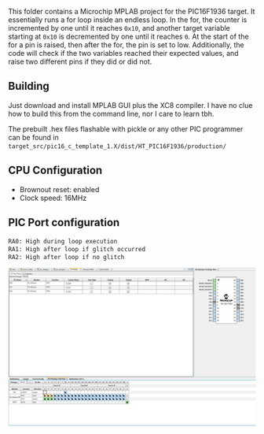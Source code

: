 This folder contains a Microchip MPLAB project for the PIC16F1936 target. It
essentially runs a for loop inside an endless loop. In the for, the counter
is incremented by one until it reaches `0x10`, and another target variable
starting at `0x10` is decremented by one until it reaches `0`.
At the start of the for a pin is raised, then after the for, the pin is set to
low. Additionally, the code will check if the two variables reached their
expected values, and raise two different pins if they did or did not.

## Building
Just download and install MPLAB GUI plus the XC8 compiler. I have no clue how
to build this from the command line, nor I care to learn tbh.

The prebuilt .hex files flashable with pickle or any other PIC programmer can
be found in
`target_src/pic16_c_template_1.X/dist/HT_PIC16F1936/production/`

## CPU Configuration
- Brownout reset: enabled
- Clock speed: 16MHz

## PIC Port configuration
```
RA0: High during loop execution
RA1: High after loop if glitch occurred
RA2: High after loop if no glitch
```
![](../img/MPLAB_PIC_pin_config.png)
